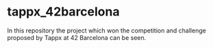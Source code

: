 # tappx_42barcelona

In this repository the project which won the competition and challenge proposed by Tappx at 42 Barcelona can be seen.


